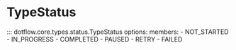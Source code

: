 # TypeStatus

::: dotflow.core.types.status.TypeStatus
    options:
        members:
            - NOT_STARTED
            - IN_PROGRESS
            - COMPLETED
            - PAUSED
            - RETRY
            - FAILED
